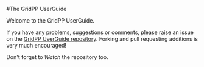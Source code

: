 #The GridPP UserGuide

Welcome to the GridPP UserGuide.

If you have any problems, suggestions or comments, please raise
an issue on the [GridPP UserGuide repository](http://github.com/GridPP/user-guides).
Forking and pull requesting additions is very much encouraged!

Don't forget to _Watch_ the repository too.
